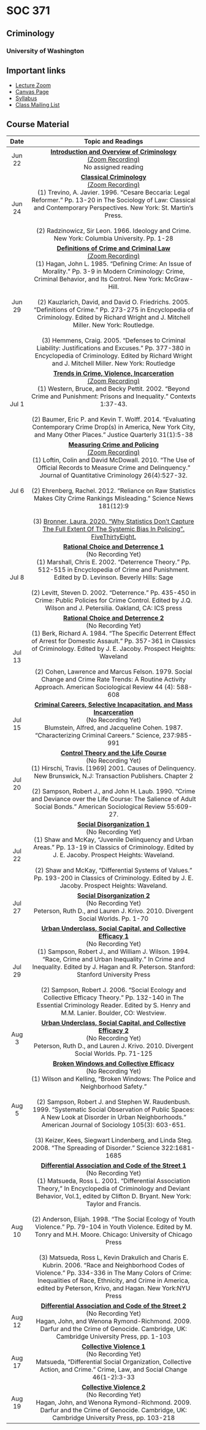 
# SOC 371

## Criminology

### University of Washington

## Important links

  - [Lecture Zoom](https://washington.zoom.us/j/97380045367)
  - [Canvas Page](https://canvas.uw.edu/courses/1382874)
  - [Syllabus](docs/syllabus.html)
  - [Class Mailing List](soc371a_su20@uw.edu)

## Course Material

|  Date  |                                                                                                                                                                                                                                                                                                                                                                                                                      Topic and Readings                                                                                                                                                                                                                                                                                                                                                                                                                      |
| :----: | :----------------------------------------------------------------------------------------------------------------------------------------------------------------------------------------------------------------------------------------------------------------------------------------------------------------------------------------------------------------------------------------------------------------------------------------------------------------------------------------------------------------------------------------------------------------------------------------------------------------------------------------------------------------------------------------------------------------------------------------------------------------------------------------------------------------------------------------------------------: |
| Jun 22 |                                                                                                                                                                                                                                                                                               **[Introduction and Overview of Criminology](lectures/01_introduction/soc371_lecture_01_introduction.html)**<br>[(Zoom Recording)](https://washington.zoom.us/rec/share/wcAsKvLc7mZLZ8_CsGbEV7AgPY3OX6a81CVPr6UExEcpDwkCICvi2uIXhsQzTbV3)<br>No assigned reading                                                                                                                                                                                                                                                                                               |
| Jun 24 |                                                                                                                                                                       **[Classical Criminology](lectures/02_classical_school/soc371_lecture_02_classical_school.html)**<br>[(Zoom Recording)](https://washington.zoom.us/rec/share/yOxWFpPW9W5IUJX_qxrwBPAPIa7LT6a80yAfqaUKzDS6JWPp4EOiTDHYcNnR7Fc)<br>(1) Trevino, A. Javier. 1996. “Cesare Beccaria: Legal Reformer.” Pp. 13-20 in The Sociology of Law: Classical and Contemporary Perspectives. New York: St. Martin’s Press.<br><br>(2) Radzinowicz, Sir Leon. 1966. Ideology and Crime. New York: Columbia University. Pp. 1-28                                                                                                                                                                        |
| Jun 29 | **[Definitions of Crime and Criminal Law](lectures/03_crime_and_law/soc371_lecture_03_crime_and_law.html)**<br>[(Zoom Recording)](https://washington.zoom.us/rec/share/psx6A6nc2FxLGtLz7GiPd6QHXZi4T6a813RNr6YExU0M-Hb87GtL4xCBTX3vUHaK?startTime=1593447568000)<br>(1) Hagan, John L. 1985. “Defining Crime: An Issue of Morality.” Pp. 3-9 in Modern Criminology: Crime, Criminal Behavior, and Its Control. New York: McGraw-Hill.<br><br>(2) Kauzlarich, David, and David O. Friedrichs. 2005. “Definitions of Crime.” Pp. 273-275 in Encyclopedia of Criminology. Edited by Richard Wright and J. Mitchell Miller. New York: Routledge.<br><br>(3) Hemmens, Craig. 2005. “Defenses to Criminal Liability: Justifications and Excuses.” Pp. 377-380 in Encyclopedia of Criminology. Edited by Richard Wright and J. Mitchell Miller. New York: Routledge |
| Jul 1  |                                                                                                                                                              **[Trends in Crime, Violence, Incarceration](lectures/04_trends/soc371_lecture_04_trends.html)**<br>[(Zoom Recording)](https://washington.zoom.us/rec/share/wsp4AKHdxDJLUrfd0nvfQr8ED6bjT6a803VPqacOmBvTuxDBzX9g8bt9oA6XuNoj)<br>(1) Western, Bruce, and Becky Pettit. 2002. “Beyond Crime and Punishment: Prisons and Inequality.” Contexts 1:37-43.<br><br>(2) Baumer, Eric P. and Kevin T. Wolff. 2014. “Evaluating Contemporary Crime Drop(s) in America, New York City, and Many Other Places.” Justice Quarterly 31(1):5-38                                                                                                                                                               |
| Jul 6  |                                     **[Measuring Crime and Policing](lectures/05_measurement/soc371_lecture_05_measurement.html)**<br>[(Zoom Recording)](https://washington.zoom.us/rec/share/3dZkFLz2xltOfoXy1x_FQqwYQ5mieaa81SIdqfsLyU82OaxhvpZ3DcMFSyuwSVNR)<br>(1) Loftin, Colin and David McDowall. 2010. “The Use of Official Records to Measure Crime and Delinquency.” Journal of Quantitative Criminology 26(4):527-32.<br><br>(2) Ehrenberg, Rachel. 2012. “Reliance on Raw Statistics Makes City Crime Rankings Misleading.” Science News 181(12):9<br><br>(3) [Bronner, Laura. 2020. “Why Statistics Don’t Capture The Full Extent Of The Systemic Bias In Policing”. FiveThirtyEight.](https://fivethirtyeight.com/features/why-statistics-dont-capture-the-full-extent-of-the-systemic-bias-in-policing/)                                      |
| Jul 8  |                                                                                                                                                                                                   **[Rational Choice and Deterrence 1](lectures/06_deterrence/soc371_lecture_06_deterrence_1.html)**<br>(No Recording Yet)<br>(1) Marshall, Chris E. 2002. “Deterrence Theory.” Pp. 512-515 in Encyclopedia of Crime and Punishment. Edited by D. Levinson. Beverly Hills: Sage<br><br>(2) Levitt, Steven D. 2002. “Deterrence.” Pp. 435-450 in Crime: Public Policies for Crime Control. Edited by J.Q. Wilson and J. Petersilia. Oakland, CA: ICS press                                                                                                                                                                                                    |
| Jul 13 |                                                                                                                                                                                     **[Rational Choice and Deterrence 2](lectures/06_deterrence/soc371_lecture_06_deterrence_2.html)**<br>(No Recording Yet)<br>(1) Berk, Richard A. 1984. “The Specific Deterrent Effect of Arrest for Domestic Assault.” Pp. 357-361 in Classics of Criminology. Edited by J. E. Jacoby. Prospect Heights: Waveland<br><br>(2) Cohen, Lawrence and Marcus Felson. 1979. Social Change and Crime Rate Trends: A Routine Activity Approach. American Sociological Review 44 (4): 588-608                                                                                                                                                                                     |
| Jul 15 |                                                                                                                                                                                                                                                                                                                          **[Criminal Careers, Selective Incapacitation, and Mass Incarceration]()**<br>(No Recording Yet)<br>Blumstein, Alfred, and Jacqueline Cohen. 1987. “Characterizing Criminal Careers.” Science, 237:985-991                                                                                                                                                                                                                                                                                                                          |
| Jul 20 |                                                                                                                                                                                                                                              **[Control Theory and the Life Course]()**<br>(No Recording Yet)<br>(1) Hirschi, Travis. \[1969\] 2001. Causes of Delinquency. New Brunswick, N.J: Transaction Publishers. Chapter 2<br><br>(2) Sampson, Robert J., and John H. Laub. 1990. “Crime and Deviance over the Life Course: The Salience of Adult Social Bonds.” American Sociological Review 55:609-27.                                                                                                                                                                                                                                              |
| Jul 22 |                                                                                                                                                                                                                                           **[Social Disorganization 1]()**<br>(No Recording Yet)<br>(1) Shaw and McKay, “Juvenile Delinquency and Urban Areas.” Pp. 13-19 in Classics of Criminology. Edited by J. E. Jacoby. Prospect Heights: Waveland.<br><br>(2) Shaw and McKay, “Differential Systems of Values.” Pp. 193-200 in Classics of Criminology. Edited by J. E. Jacoby. Prospect Heights: Waveland.                                                                                                                                                                                                                                           |
| Jul 27 |                                                                                                                                                                                                                                                                                                                                                          **[Social Disorganization 2]()**<br>(No Recording Yet)<br>Peterson, Ruth D., and Lauren J. Krivo. 2010. Divergent Social Worlds. Pp. 1-70                                                                                                                                                                                                                                                                                                                                                           |
| Jul 29 |                                                                                                                                                                                   **[Urban Underclass, Social Capital, and Collective Efficacy 1]()**<br>(No Recording Yet)<br>(1) Sampson, Robert J., and William J. Wilson. 1994. “Race, Crime and Urban Inequality.” In Crime and Inequality. Edited by J. Hagan and R. Peterson. Stanford: Stanford University Press<br><br>(2) Sampson, Robert J. 2006. “Social Ecology and Collective Efficacy Theory.” Pp. 132-140 in The Essential Criminology Reader. Edited by S. Henry and M.M. Lanier. Boulder, CO: Westview.                                                                                                                                                                                    |
| Aug 3  |                                                                                                                                                                                                                                                                                                                                        **[Urban Underclass, Social Capital, and Collective Efficacy 2]()**<br>(No Recording Yet)<br>Peterson, Ruth D., and Lauren J. Krivo. 2010. Divergent Social Worlds. Pp. 71-125                                                                                                                                                                                                                                                                                                                                        |
| Aug 5  |                                                                                                                                                                                 **[Broken Windows and Collective Efficacy]()**<br>(No Recording Yet)<br>(1) Wilson and Kelling, “Broken Windows: The Police and Neighborhood Safety.”<br><br>(2) Sampson, Robert J. and Stephen W. Raudenbush. 1999. “Systematic Social Observation of Public Spaces: A New Look at Disorder in Urban Neighborhoods.” American Journal of Sociology 105(3): 603-651.<br><br>(3) Keizer, Kees, Siegwart Lindenberg, and Linda Steg. 2008. “The Spreading of Disorder.” Science 322:1681- 1685                                                                                                                                                                                 |
| Aug 10 |                                                            **[Differential Association and Code of the Street 1]()**<br>(No Recording Yet)<br>(1) Matsueda, Ross L. 2001. “Differential Association Theory,” In Encyclopedia of Criminology and Deviant Behavior, Vol.1, edited by Clifton D. Bryant. New York: Taylor and Francis.<br><br>(2) Anderson, Elijah. 1998. “The Social Ecology of Youth Violence.” Pp. 79-104 in Youth Violence. Edited by M. Tonry and M.H. Moore. Chicago: University of Chicago Press<br><br>(3) Matsueda, Ross L, Kevin Drakulich and Charis E. Kubrin. 2006. “Race and Neighborhood Codes of Violence.” Pp. 334-336 in The Many Colors of Crime: Inequalities of Race, Ethnicity, and Crime in America, edited by Peterson, Krivo, and Hagan. New York:NYU Press                                                            |
| Aug 12 |                                                                                                                                                                                                                                                                                                                   **[Differential Association and Code of the Street 2]()**<br>(No Recording Yet)<br>Hagan, John, and Wenona Rymond-Richmond. 2009. Darfur and the Crime of Genocide. Cambridge, UK: Cambridge University Press, pp. 1-103                                                                                                                                                                                                                                                                                                                   |
| Aug 17 |                                                                                                                                                                                                                                                                                                                                        **[Collective Violence 1]()**<br>(No Recording Yet)<br>Matsueda, “Differential Social Organization, Collective Action, and Crime.” Crime, Law, and Social Change 46(1-2):3-33                                                                                                                                                                                                                                                                                                                                         |
| Aug 19 |                                                                                                                                                                                                                                                                                                                                **[Collective Violence 2]()**<br>(No Recording Yet)<br>Hagan, John, and Wenona Rymond-Richmond. 2009. Darfur and the Crime of Genocide. Cambridge, UK: Cambridge University Press, pp. 103-218                                                                                                                                                                                                                                                                                                                                |

